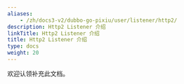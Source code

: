 ```yaml
---
aliases:
    - /zh/docs3-v2/dubbo-go-pixiu/user/listener/http2/
description: Http2 Listener 介绍
linkTitle: Http2 Listener 介绍
title: Http2 Listener 介绍
type: docs
weight: 20
---
```




欢迎认领补充此文档。
